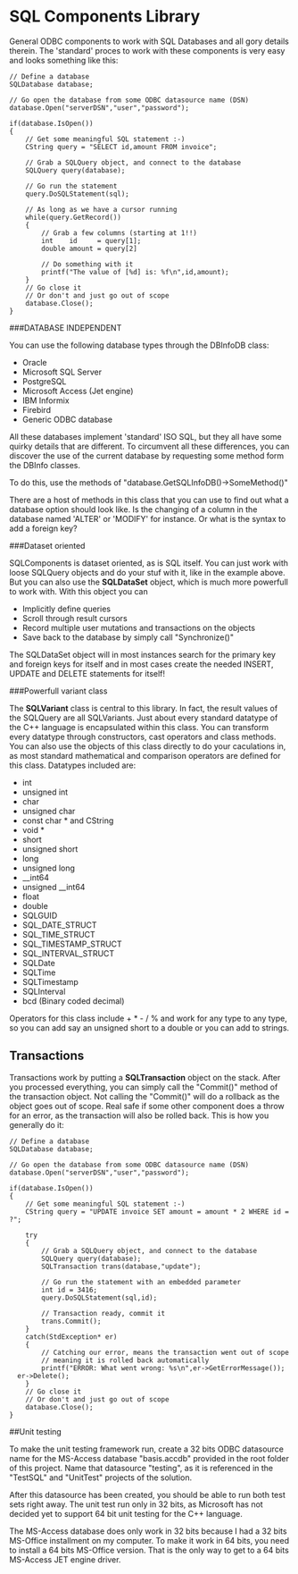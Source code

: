 SQL Components Library
======================

General ODBC components to work with SQL Databases and all gory details therein.
The 'standard' proces to work with these components is very easy and looks something like this:

	// Define a database
	SQLDatabase database;

	// Go open the database from some ODBC datasource name (DSN)
	database.Open("serverDSN","user","password");

	if(database.IsOpen())
	{
		// Get some meaningful SQL statement :-)
		CString query = "SELECT id,amount FROM invoice";

		// Grab a SQLQuery object, and connect to the database
		SQLQuery query(database);

		// Go run the statement
		query.DoSQLStatement(sql);

		// As long as we have a cursor running
		while(query.GetRecord())
		{
			// Grab a few columns (starting at 1!!)
			int    id     = query[1];
			double amount = query[2]

			// Do something with it
			printf("The value of [%d] is: %f\n",id,amount); 
		}
		// Go close it
		// Or don't and just go out of scope
		database.Close();
	}


###DATABASE INDEPENDENT

You can use the following database types through the DBInfoDB class:

- Oracle
- Microsoft SQL Server
- PostgreSQL
- Microsoft Access (Jet engine)
- IBM Informix
- Firebird
- Generic ODBC database

All these databases implement 'standard' ISO SQL, but they all have some
quirky details that are different.
To circumvent all these differences, you can discover the use of the current
database by requesting some method form the DBInfo classes.

To do this, use the methods of "database.GetSQLInfoDB()->SomeMethod()"

There are a host of methods in this class that you can use to find out what
a database option should look like. Is the changing of a column in the database
named 'ALTER' or 'MODIFY' for instance. Or what is the syntax to add a foreign key?


###Dataset oriented

SQLComponents is dataset oriented, as is SQL itself. You can just work with loose SQLQuery 
objects and do your stuf with it, like in the example above. But you can also use the 
**SQLDataSet** object, which is much more powerfull to work with. With this object you can

- Implicitly define queries
- Scroll through result cursors 
- Record multiple user mutations and transactions on the objects
- Save back to the database by simply call "Synchronize()"

The SQLDataSet object will in most instances search for the primary key and foreign keys
for itself and in most cases create the needed INSERT, UPDATE and DELETE statements for itself!

###Powerfull variant class

The **SQLVariant** class is central to this library. In fact, the result values of the 
SQLQuery are all SQLVariants. Just about every standard datatype of the C++ language is 
encapsulated within this class. You can transform every datatype through constructors, cast operators 
and class methods. You can also use the objects of this class directly to do your caculations in,
as most standard mathematical and comparison operators are defined for this class.
Datatypes included are:

- int
- unsigned int
- char
- unsigned char
- const char * and CString
- void *
- short
- unsigned short
- long
- unsigned long
- __int64
- unsigned __int64
- float
- double
- SQLGUID
- SQL\_DATE_STRUCT
- SQL\_TIME_STRUCT
- SQL\_TIMESTAMP_STRUCT
- SQL\_INTERVAL_STRUCT
- SQLDate
- SQLTime
- SQLTimestamp
- SQLInterval
- bcd (Binary coded decimal)

Operators for this class include + * - / % and work for any type to any type,
so you can add say an unsigned short to a double or you can add to strings.

## Transactions

Transactions work by putting a **SQLTransaction** object on the stack. After you processed
everything, you can simply call the "Commit()" method of the transaction object.
Not calling the "Commit()" will do a rollback as the object goes out of scope.
Real safe if some other component does a throw for an error, as the transaction will
also be rolled back. This is how you generally do it:

	// Define a database
	SQLDatabase database;

	// Go open the database from some ODBC datasource name (DSN)
	database.Open("serverDSN","user","password");

	if(database.IsOpen())
	{
		// Get some meaningful SQL statement :-)
		CString query = "UPDATE invoice SET amount = amount * 2 WHERE id = ?";

		try
		{
			// Grab a SQLQuery object, and connect to the database
			SQLQuery query(database);
			SQLTransaction trans(database,"update");

			// Go run the statement with an embedded parameter
			int id = 3416;
			query.DoSQLStatement(sql,id);

			// Transaction ready, commit it
			trans.Commit();
		}
		catch(StdException* er)
		{
			// Catching our error, means the transaction went out of scope
			// meaning it is rolled back automatically
			printf("ERROR: What went wrong: %s\n",er->GetErrorMessage());
      er->Delete();
		}
		// Go close it
		// Or don't and just go out of scope
		database.Close();
	}

##Unit testing

To make the unit testing framework run, create a 32 bits ODBC datasource name for the 
MS-Access database "basis.accdb" provided in the root folder of this project.
Name that datasource "testing", as it is referenced in the "TestSQL" and "UnitTest"
projects of the solution.

After this datasource has been created, you should be able to run both test sets right away.
The unit test run only in 32 bits, as Microsoft has not decided yet to support 64 bit unit
testing for the C++ language.

The MS-Access database does only work in 32 bits because I had a 32 bits MS-Office installment
on my computer. To make it work in 64 bits, you need to install a 64 bits MS-Office version.
That is the only way to get to a 64 bits MS-Access JET engine driver.
